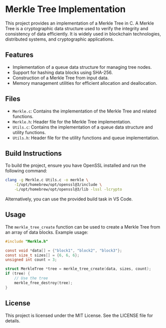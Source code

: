 # Merkle Tree Implementation

This project provides an implementation of a Merkle Tree in C. A Merkle Tree is a cryptographic data structure used to verify the integrity and consistency of data efficiently. It is widely used in blockchain technologies, distributed systems, and cryptographic applications.

## Features
- Implementation of a queue data structure for managing tree nodes.
- Support for hashing data blocks using SHA-256.
- Construction of a Merkle Tree from input data.
- Memory management utilities for efficient allocation and deallocation.

## Files
- `Merkle.c`: Contains the implementation of the Merkle Tree and related functions.
- `Merkle.h`: Header file for the Merkle Tree implementation.
- `Utils.c`: Contains the implementation of a queue data structure and utility functions.
- `Utils.h`: Header file for the utility functions and queue implementation.

## Build Instructions
To build the project, ensure you have OpenSSL installed and run the following command:

```bash
clang -g Merkle.c Utils.c -o merkle \
    -I/opt/homebrew/opt/openssl@3/include \
    -L/opt/homebrew/opt/openssl@3/lib -lssl -lcrypto
```

Alternatively, you can use the provided build task in VS Code.

## Usage
The `merkle_tree_create` function can be used to create a Merkle Tree from an array of data blocks. Example usage:

```c
#include "Merkle.h"

const void *data[] = {"block1", "block2", "block3"};
const size_t sizes[] = {6, 6, 6};
unsigned int count = 3;

struct MerkleTree *tree = merkle_tree_create(data, sizes, count);
if (tree) {
    // Use the tree
    merkle_free_destroy(tree);
}
```

## License
This project is licensed under the MIT License. See the LICENSE file for details.
